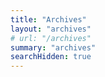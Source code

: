 ```yaml
---
title: "Archives"
layout: "archives"
# url: "/archives"
summary: "archives"
searchHidden: true
---
```

